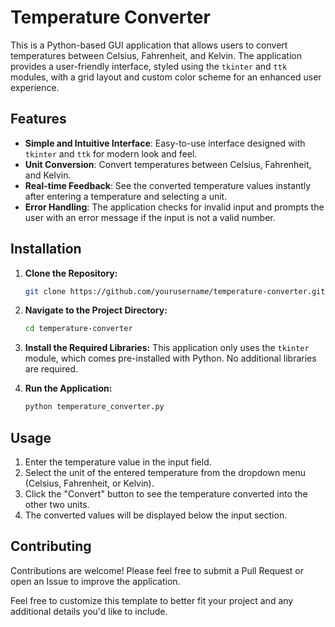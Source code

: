 
# Temperature Converter

This is a Python-based GUI application that allows users to convert temperatures between Celsius, Fahrenheit, and Kelvin. The application provides a user-friendly interface, styled using the `tkinter` and `ttk` modules, with a grid layout and custom color scheme for an enhanced user experience.

## Features

- **Simple and Intuitive Interface**: Easy-to-use interface designed with `tkinter` and `ttk` for modern look and feel.
- **Unit Conversion**: Convert temperatures between Celsius, Fahrenheit, and Kelvin.
- **Real-time Feedback**: See the converted temperature values instantly after entering a temperature and selecting a unit.
- **Error Handling**: The application checks for invalid input and prompts the user with an error message if the input is not a valid number.

## Installation

1. **Clone the Repository:**
   ```bash
   git clone https://github.com/yourusername/temperature-converter.git
   ```
   
2. **Navigate to the Project Directory:**
   ```bash
   cd temperature-converter
   ```

3. **Install the Required Libraries:**
   This application only uses the `tkinter` module, which comes pre-installed with Python. No additional libraries are required.

4. **Run the Application:**
   ```bash
   python temperature_converter.py
   ```

## Usage

1. Enter the temperature value in the input field.
2. Select the unit of the entered temperature from the dropdown menu (Celsius, Fahrenheit, or Kelvin).
3. Click the "Convert" button to see the temperature converted into the other two units.
4. The converted values will be displayed below the input section.


## Contributing

Contributions are welcome! Please feel free to submit a Pull Request or open an Issue to improve the application.


Feel free to customize this template to better fit your project and any additional details you'd like to include.
